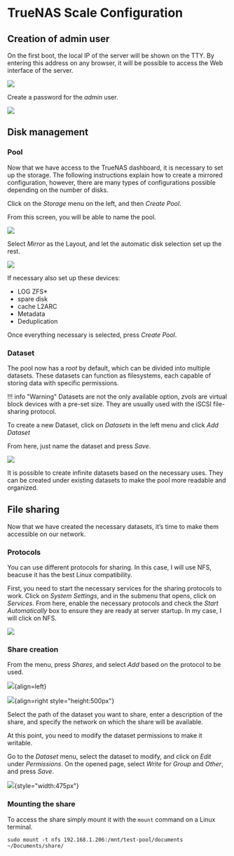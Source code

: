  
# TrueNAS Scale Configuration

## Creation of admin user

On the first boot, the local IP of the server will be shown on the TTY. By entering this address on any browser, it will be possible to access the Web interface of the server.

![](../tty.png)

Create a password for the *admin* user.

![](../creds.png)

## Disk management

### Pool

Now that we have access to the TrueNAS dashboard, it is necessary to set up the storage. The following instructions explain how to create a mirrored configuration, however, there are many types of configurations possible depending on the number of disks.

Click on the *Storage* menu on the left, and then *Create Pool*.

From this screen, you will be able to name the pool.

![](../pool-name.png)

Select *Mirror* as the Layout, and let the automatic disk selection set up the rest.

![](../pool-disk.png)

If necessary also set up these devices:

- LOG ZFS*
- spare disk
- cache L2ARC
- Metadata
- Deduplication

Once everything necessary is selected, press *Create Pool*.

### Dataset

The pool now has a *root* by default, which can be divided into multiple datasets. These datasets can function as filesystems, each capable of storing data with specific permissions.

!!! info "Warning"
    Datasets are not the only available option, *zvols* are virtual block devices with a pre-set size. They are usually used with the iSCSI file-sharing protocol.

To create a new Dataset, click on *Datasets* in the left menu and click *Add Dataset*

From here, just name the dataset and press *Save*.

![](../dataset-name.png)

It is possible to create infinite datasets based on the necessary uses. They can be created under existing datasets to make the pool more readable and organized.

## File sharing

Now that we have created the necessary datasets, it’s time to make them accessible on our network.

### Protocols

You can use different protocols for sharing. In this case, I will use NFS, beacuse it has the best Linux compatibility.

First, you need to start the necessary services for the sharing protocols to work. Click on *System Settings*, and in the submenu that opens, click on *Services*. From here, enable the necessary protocols and check the *Start Automatically* box to ensure they are ready at server startup. In my case, I will click on NFS.

![](../share-protocol.png)

### Share creation

From the menu, press *Shares*, and select *Add* based on the protocol to be used.

![](../create-share.png){align=left}

![](../add-share.png){align=right style="height:500px"}

Select the path of the dataset you want to share, enter a description of the share, and specify the network on which the share will be available.

At this point, you need to modify the dataset permissions to make it writable.

Go to the *Dataset* menu, select the dataset to modify, and click on *Edit* under *Permissions*. On the opened page, select *Write* for *Group* and *Other*, and press *Save*.

![](../dataset-permission.png){style="width:475px"}


### Mounting the share

To access the share simply mount it with the `mount` command on a Linux terminal.

```
sudo mount -t nfs 192.168.1.206:/mnt/test-pool/documents ~/Documents/share/ 
```